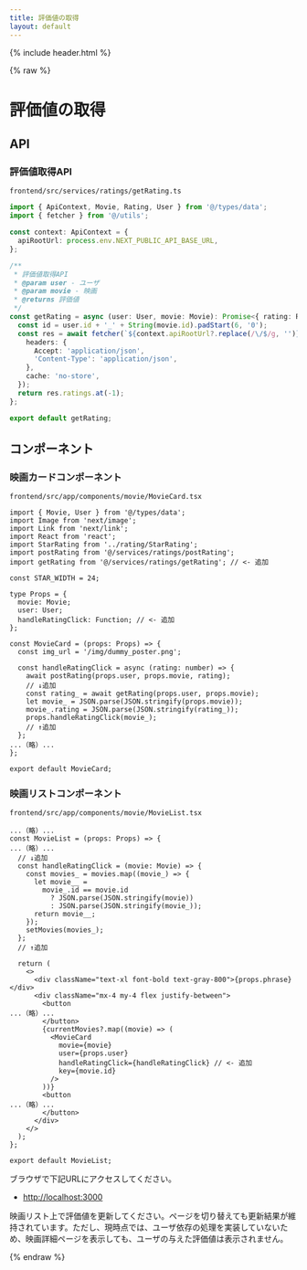 ```yaml
---
title: 評価値の取得
layout: default
---
```


{% include header.html %}

{% raw %}

# 評価値の取得

## API

### 評価値取得API
`frontend/src/services/ratings/getRating.ts`
```ts
import { ApiContext, Movie, Rating, User } from '@/types/data';
import { fetcher } from '@/utils';

const context: ApiContext = {
  apiRootUrl: process.env.NEXT_PUBLIC_API_BASE_URL,
};

/**
 * 評価値取得API
 * @param user - ユーザ
 * @param movie - 映画
 * @returns 評価値
 */
const getRating = async (user: User, movie: Movie): Promise<{ rating: Rating }> => {
  const id = user.id + '_' + String(movie.id).padStart(6, '0');
  const res = await fetcher(`${context.apiRootUrl?.replace(/\/$/g, '')}/ratings/?id=${id}`, {
    headers: {
      Accept: 'application/json',
      'Content-Type': 'application/json',
    },
    cache: 'no-store',
  });
  return res.ratings.at(-1);
};

export default getRating;
```

## コンポーネント

### 映画カードコンポーネント
`frontend/src/app/components/movie/MovieCard.tsx`
```tsx
import { Movie, User } from '@/types/data';
import Image from 'next/image';
import Link from 'next/link';
import React from 'react';
import StarRating from '../rating/StarRating';
import postRating from '@/services/ratings/postRating';
import getRating from '@/services/ratings/getRating'; // <- 追加

const STAR_WIDTH = 24;

type Props = {
  movie: Movie;
  user: User;
  handleRatingClick: Function; // <- 追加
};

const MovieCard = (props: Props) => {
  const img_url = '/img/dummy_poster.png';

  const handleRatingClick = async (rating: number) => {
    await postRating(props.user, props.movie, rating);
    // ↓追加
    const rating_ = await getRating(props.user, props.movie);
    let movie_ = JSON.parse(JSON.stringify(props.movie));
    movie_.rating = JSON.parse(JSON.stringify(rating_));
    props.handleRatingClick(movie_);
    // ↑追加
  };
...（略）...
};

export default MovieCard;
```

### 映画リストコンポーネント
`frontend/src/app/components/movie/MovieList.tsx`
```tsx
...（略）...
const MovieList = (props: Props) => {
...（略）...
  // ↓追加
  const handleRatingClick = (movie: Movie) => {
    const movies_ = movies.map((movie_) => {
      let movie__ =
        movie_.id == movie.id
          ? JSON.parse(JSON.stringify(movie))
          : JSON.parse(JSON.stringify(movie_));
      return movie__;
    });
    setMovies(movies_);
  };
  // ↑追加

  return (
    <>
      <div className="text-xl font-bold text-gray-800">{props.phrase}</div>
      <div className="mx-4 my-4 flex justify-between">
        <button
...（略）...
        </button>
        {currentMovies?.map((movie) => (
          <MovieCard
            movie={movie}
            user={props.user}
            handleRatingClick={handleRatingClick} // <- 追加
            key={movie.id}
          />
        ))}
        <button
...（略）...
        </button>
      </div>
    </>
  );
};

export default MovieList;
```

ブラウザで下記URLにアクセスしてください。
- [http://localhost:3000](http://localhost:3000)

映画リスト上で評価値を更新してください。ページを切り替えても更新結果が維持されています。ただし、現時点では、ユーザ依存の処理を実装していないため、映画詳細ページを表示しても、ユーザの与えた評価値は表示されません。

{% endraw %}
